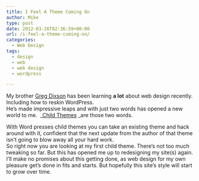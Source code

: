 ```yaml
---
title: I Feel A Theme Coming On
author: Mike
type: post
date: 2012-03-26T02:36:59+00:00
url: /i-feel-a-theme-coming-on/
categories:
  - Web Design
tags:
  - design
  - web
  - web design
  - wordpress

---
```

My brother <a title="Greg Dixson" href="http://gregdixson.com/" target="_blank" rel="noopener">Greg Dixson</a> has been learning **a lot** about web design recently. Including how to reskin WordPress.  
He&#8217;s made impressive leaps and with just two words has opened a new world to me.  _<a title="Word Press Child Themes" href="http://codex.wordpress.org/Child_Themes" target="_blank" rel="noopener">Child Themes</a> _are those two words.

With Word presses child themes you can take an existing theme and hack around with it, confident that the next update from the author of that theme isn&#8217;t going to blow away all your hard work.  
So right now you are looking at my first child theme. There&#8217;s not too much tweaking so far. But this has opened me up to redesigning my site(s) again.  
I&#8217;ll make no promises about this getting done, as web design for my own pleasure get&#8217;s done in fits and starts. But hopefully this site&#8217;s style will start to grow over time.